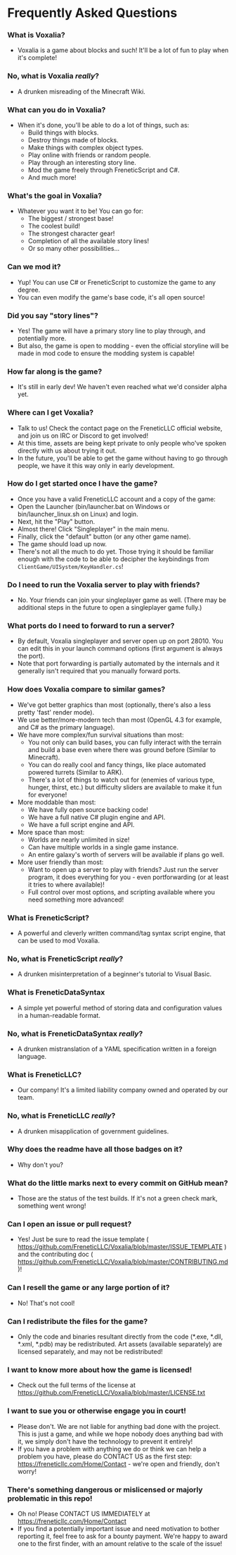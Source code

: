 # Frequently Asked Questions

### What is Voxalia?

- Voxalia is a game about blocks and such! It'll be a lot of fun to play when it's complete!

### No, what is Voxalia *really*?

- A drunken misreading of the Minecraft Wiki.

### What can you do in Voxalia?

- When it's done, you'll be able to do a lot of things, such as:
	- Build things with blocks.
	- Destroy things made of blocks.
	- Make things with complex object types.
	- Play online with friends or random people.
	- Play through an interesting story line.
	- Mod the game freely through FreneticScript and C#.
	- And much more!

### What's the goal in Voxalia?

- Whatever you want it to be! You can go for:
	- The biggest / strongest base!
	- The coolest build!
	- The strongest character gear!
	- Completion of all the available story lines!
	- Or so many other possibilities...

### Can we mod it?

- Yup! You can use C# or FreneticScript to customize the game to any degree.
- You can even modify the game's base code, it's all open source!

### Did you say "story lines"?

- Yes! The game will have a primary story line to play through, and potentially more.
- But also, the game is open to modding - even the official storyline will be made in mod code to ensure the modding system is capable!

### How far along is the game?

- It's still in early dev! We haven't even reached what we'd consider alpha yet.

### Where can I get Voxalia?

- Talk to us! Check the contact page on the FreneticLLC official website, and join us on IRC or Discord to get involved!
- At this time, assets are being kept private to only people who've spoken directly with us about trying it out.
- In the future, you'll be able to get the game without having to go through people, we have it this way only in early development.

### How do I get started once I have the game?

- Once you have a valid FreneticLLC account and a copy of the game:
- Open the Launcher (bin/launcher.bat on Windows or bin/launcher\_linux.sh on Linux) and login.
- Next, hit the "Play" button.
- Almost there! Click "Singleplayer" in the main menu.
- Finally, click the "default" button (or any other game name).
- The game should load up now.
- There's not all the much to do yet. Those trying it should be familiar enough with the code to be able to decipher the keybindings from `ClientGame/UISystem/KeyHandler.cs`!

### Do I need to run the Voxalia server to play with friends?

- No. Your friends can join your singleplayer game as well. (There may be additional steps in the future to open a singleplayer game fully.)

### What ports do I need to forward to run a server?

- By default, Voxalia singleplayer and server open up on port 28010. You can edit this in your launch command options (first argument is always the port).
- Note that port forwarding is partially automated by the internals and it generally isn't required that you manually forward ports.

### How does Voxalia compare to similar games?

- We've got better graphics than most (optionally, there's also a less pretty 'fast' render mode).
- We use better/more-modern tech than most (OpenGL 4.3 for example, and C# as the primary language).
- We have more complex/fun survival situations than most:
	- You not only can build bases, you can fully interact with the terrain and build a base even where there was ground before (Similar to Minecraft).
	- You can do really cool and fancy things, like place automated powered turrets (Similar to ARK).
	- There's a lot of things to watch out for (enemies of various type, hunger, thirst, etc.) but difficulty sliders are available to make it fun for everyone!
- More moddable than most:
	- We have fully open source backing code!
	- We have a full native C# plugin engine and API.
	- We have a full script engine and API.
- More space than most:
	- Worlds are nearly unlimited in size!
	- Can have multiple worlds in a single game instance.
	- An entire galaxy's worth of servers will be available if plans go well.
- More user friendly than most:
	- Want to open up a server to play with friends? Just run the server program, it does everything for you - even portforwarding (or at least it tries to where available)!
	- Full control over most options, and scripting available where you need something more advanced!

### What is FreneticScript?

- A powerful and cleverly written command/tag syntax script engine, that can be used to mod Voxalia.

### No, what is FreneticScript *really*?

- A drunken misinterpretation of a beginner's tutorial to Visual Basic.

### What is FreneticDataSyntax

- A simple yet powerful method of storing data and configuration values in a human-readable format.

### No, what is FreneticDataSyntax *really*?

- A drunken mistranslation of a YAML specification written in a foreign language.

### What is FreneticLLC?

- Our company! It's a limited liability company owned and operated by our team.

### No, what is FreneticLLC *really*?

- A drunken misapplication of government guidelines.

### Why does the readme have all those badges on it?

- Why don't you?

### What do the little marks next to every commit on GitHub mean?

- Those are the status of the test builds. If it's not a green check mark, something went wrong!

### Can I open an issue or pull request?

- Yes! Just be sure to read the issue template ( https://github.com/FreneticLLC/Voxalia/blob/master/ISSUE_TEMPLATE ) and the contributing doc ( https://github.com/FreneticLLC/Voxalia/blob/master/CONTRIBUTING.md )!

### Can I resell the game or any large portion of it?

- No! That's not cool!

### Can I redistribute the files for the game?

- Only the code and binaries resultant directly from the code (*.exe, *.dll, *.xml, *.pdb) may be redistributed. Art assets (available separately) are licensed separately, and may not be redistributed!

### I want to know more about how the game is licensed!

- Check out the full terms of the license at https://github.com/FreneticLLC/Voxalia/blob/master/LICENSE.txt

### I want to sue you or otherwise engage you in court!

- Please don't. We are not liable for anything bad done with the project. This is just a game, and while we hope nobody does anything bad with it, we simply don't have the technology to prevent it entirely!
- If you have a problem with anything we do or think we can help a problem you have, please do CONTACT US as the first step: https://freneticllc.com/Home/Contact - we're open and friendly, don't worry!

### There's something dangerous or mislicensed or majorly problematic in this repo!

- Oh no! Please CONTACT US IMMEDIATELY at https://freneticllc.com/Home/Contact
- If you find a potentially important issue and need motivation to bother reporting it, feel free to ask for a bounty payment. We're happy to award one to the first finder, with an amount relative to the scale of the issue!
